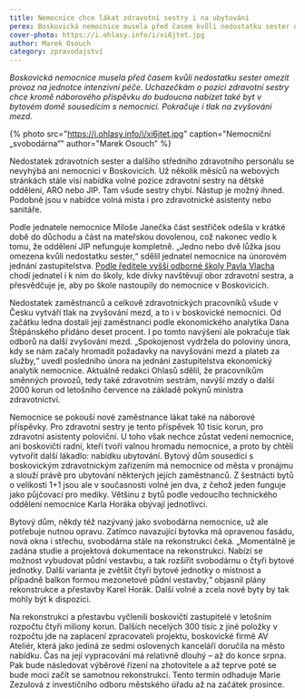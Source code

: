 ```yaml
---
title: Nemocnice chce lákat zdravotní sestry i na ubytování
perex: Boskovická nemocnice musela před časem kvůli nedostatku sester omezit provoz na jednotce intenzivní péče. Uchazečkám o pozici zdravotní sestry chce kromě náborového příspěvku do budoucna nabízet také byt.
cover-photo: https://i.ohlasy.info/i/xi6jtet.jpg
author: Marek Osouch
category: zpravodajství
---
```


*Boskovická nemocnice musela před časem kvůli nedostatku sester omezit provoz na jednotce intenzivní péče. Uchazečkám o pozici zdravotní sestry chce kromě náborového příspěvku do budoucna nabízet také byt v bytovém domě sousedícím s nemocnicí. Pokračuje i tlak na zvyšování mezd.*

{% photo src="https://i.ohlasy.info/i/xi6jtet.jpg" caption="Nemocniční „svobodárna“" author="Marek Osouch" %}

Nedostatek zdravotních sester a dalšího středního zdravotního personálu se nevyhýbá ani nemocnici v Boskovicích. Už několik měsíců na webových stránkách stále visí nabídka volné pozice zdravotní sestry na dětské oddělení, ARO nebo JIP. Tam všude sestry chybí. Nástup je možný ihned. Podobně jsou v nabídce volná místa i pro zdravotnické asistenty nebo sanitáře.

Podle jednatele nemocnice Miloše Janečka část sestřiček odešla v krátké době do důchodu a část na mateřskou dovolenou, což nakonec vedlo k tomu, že oddělení JIP nefunguje kompletně. „Jedno nebo dvě lůžka jsou omezena kvůli nedostatku sester,“ sdělil jednatel nemocnice na únorovém jednání zastupitelstva. [Podle ředitele vyšší odborné školy Pavla Vlacha](http://www.ohlasy.info/clanky/2017/04/rozhovor-vlach.html) chodí jednatel i k nim do školy, kde dívky navštěvují obor zdravotní sestra, a přesvědčuje je, aby po škole nastoupily do nemocnice v Boskovicích.

Nedostatek zaměstnanců a celkově zdravotnických pracovníků všude v Česku vytváří tlak na zvyšování mezd, a to i v boskovické nemocnici. Od začátku ledna dostali její zaměstnanci podle ekonomického analytika Dana Štěpánského přidáno deset procent. I po tomto navýšení ale pokračuje tlak odborů na další zvyšování mezd. „Spokojenost vydržela do poloviny února, kdy se nám začaly hromadit požadavky na navyšování mezd a plateb za služby,“ uvedl posledního února na jednání zastupitelstva ekonomický analytik nemocnice. Aktuálně redakci Ohlasů sdělil, že pracovníkům směnných provozů, tedy také zdravotním sestrám, navýší mzdy o další 2000 korun od letošního července na základě pokynů ministra zdravotnictví.

Nemocnice se pokouší nové zaměstnance lákat také na náborové příspěvky. Pro zdravotní sestry je tento příspěvek 10 tisíc korun, pro zdravotní asistenty poloviční. U toho však nechce zůstat vedení nemocnice, ani boskovičtí radní, kteří tvoří valnou hromadu nemocnice, a proto by chtěli vytvořit další lákadlo: nabídku ubytování. Bytový dům sousedící s boskovickým zdravotnickým zařízením má nemocnice od města v pronájmu a slouží právě pro ubytování některých jejích zaměstnanců. Z šestnácti bytů o velikosti 1+1 jsou ale v současnosti volné jen dva, z čehož jeden funguje jako půjčovací pro mediky. Většinu z bytů podle vedoucího technického oddělení nemocnice Karla Horáka obývají jednotlivci.

Bytový dům, někdy též nazývaný jako svobodárna nemocnice, už ale potřebuje nutnou opravu. Zatímco navazující bytovka má opravenou fasádu, nová okna i střechu, svobodárna stále na rekonstrukci čeká. „Momentálně je zadána studie a projektová dokumentace na rekonstrukci. Nabízí se možnost vybudovat půdní vestavbu, a tak rozšířit svobodárnu o čtyři bytové jednotky. Další varianta je zvětšit čtyři bytové jednotky o místnost a případně balkon formou mezonetové půdní vestavby,“ objasnil plány rekonstrukce a přestavby Karel Horák. Další volné a zcela nové byty by tak mohly být k dispozici.

Na rekonstrukci a přestavbu vyčlenili boskovičtí zastupitelé v letošním rozpočtu čtyři miliony korun. Dalších necelých 300 tisíc z jiné položky v rozpočtu jde na zaplacení zpracovateli projektu, boskovické firmě AV Ateliér, která jako jediná ze sedmi oslovených kanceláří doručila na město nabídku. Čas na její vypracování má relativně dlouhý – až do konce srpna. Pak bude následovat výběrové řízení na zhotovitele a až teprve poté se bude moci začít se samotnou rekonstrukcí. Tento termín odhaduje Marie Zezulová z investičního odboru městského úřadu až na začátek prosince.
